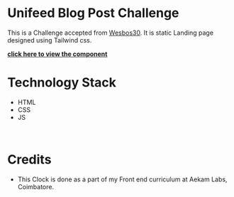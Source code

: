 # Unifeed Blog Post Challenge

This is a Challenge accepted from [Wesbos30](https://www.youtube.com/watch?v=xu87YWbr4X0&list=PLu8EoSxDXHP6CGK4YVJhL_VWetA865GOH&index=3). It is static Landing page designed using Tailwind css.

[**click here to view the component**](https://harishkumaaran.github.io/Clock/)
&nbsp;


# Technology Stack
- HTML
- CSS
- JS

&nbsp;

# Credits
- This Clock is done as a part of my Front end curriculum at Aekam Labs, Coimbatore.
